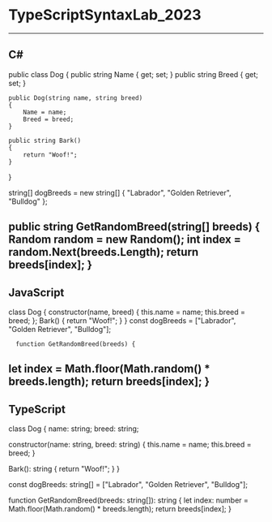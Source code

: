 # TypeScriptSyntaxLab_2023
-------------------------------------------
C#
-------------------------------------------
public class Dog
{
	public string Name { get; set; }
	public string Breed { get; set; }

	public Dog(string name, string breed)
	{
    	Name = name;
    	Breed = breed;
	}

	public string Bark()
	{
    	return "Woof!";
	}
}

string[] dogBreeds = new string[] { "Labrador", "Golden Retriever", "Bulldog" };

public string GetRandomBreed(string[] breeds)
{
	Random random = new Random();
	int index = random.Next(breeds.Length);
	return breeds[index];
}
-------------------------------------------
JavaScript
-------------------------------------------
class Dog {
    constructor(name, breed) {
      this.name = name;
      this.breed = breed;
     };
     Bark() {
    return "Woof!";
  }
}
   const dogBreeds = ["Labrador", "Golden Retriever", "Bulldog"];

      function GetRandomBreed(breeds) {
  let index = Math.floor(Math.random() * breeds.length);
  return breeds[index];
}
-------------------------------------------
TypeScript
-------------------------------------------
class Dog {
  name: string;
  breed: string;

  constructor(name: string, breed: string) {
    this.name = name;
    this.breed = breed;
  }

  Bark(): string {
    return "Woof!";
  }
}

const dogBreeds: string[] = ["Labrador", "Golden Retriever", "Bulldog"];

function GetRandomBreed(breeds: string[]): string {
  let index: number = Math.floor(Math.random() * breeds.length);
  return breeds[index];
}
